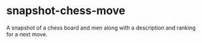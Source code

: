 # snapshot-chess-move
A snapshot of a chess board and men along with a description and ranking for a next move.
